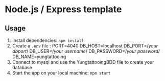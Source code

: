 # Node.js / Express template
## Usage

1. Install dependencies: `npm install` 
2. Create a `.env` file :
PORT=4040
DB_HOST=localhost
DB_PORT=/*your dbport*/
DB_USER=/*your username*/
DB_PASSWORD=/*your password*/
DB_NAME=yungtattooing
3. Connect to mysql and use the YungtattooingBDD file to create your database
3. Start the app on your local machine: `npm start`
